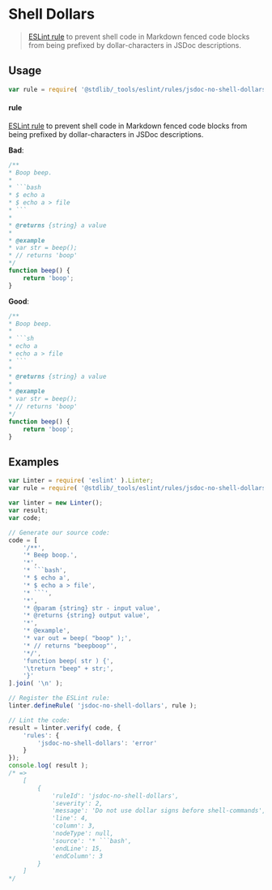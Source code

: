 # Shell Dollars

> [ESLint rule][eslint-rules] to prevent shell code in Markdown fenced code blocks from being prefixed by dollar-characters in JSDoc descriptions.

<section class="intro">

</section>

<!-- /.intro -->

<section class="usage">

## Usage

```javascript
var rule = require( '@stdlib/_tools/eslint/rules/jsdoc-no-shell-dollars' );
```

#### rule

[ESLint rule][eslint-rules] to prevent shell code in Markdown fenced code blocks from being prefixed by dollar-characters in JSDoc descriptions.

**Bad**:

<!-- eslint-disable stdlib/jsdoc-no-shell-dollars, stdlib/jsdoc-markdown-remark -->

```javascript
/**
* Boop beep.
*
* ```bash
* $ echo a
* $ echo a > file
* ```
*
* @returns {string} a value
*
* @example
* var str = beep();
* // returns 'boop'
*/
function beep() {
    return 'boop';
}
```

**Good**:

```javascript
/**
* Boop beep.
*
* ```sh
* echo a
* echo a > file
* ```
*
* @returns {string} a value
*
* @example
* var str = beep();
* // returns 'boop'
*/
function beep() {
    return 'boop';
}
```

</section>

<!-- /.usage -->

<section class="examples">

## Examples

<!-- eslint no-undef: "error" -->

```javascript
var Linter = require( 'eslint' ).Linter;
var rule = require( '@stdlib/_tools/eslint/rules/jsdoc-no-shell-dollars' );

var linter = new Linter();
var result;
var code;

// Generate our source code:
code = [
    '/**',
    '* Beep boop.',
    '*',
    '* ```bash',
    '* $ echo a',
    '* $ echo a > file',
    '* ```',
    '*',
    '* @param {string} str - input value',
    '* @returns {string} output value',
    '*',
    '* @example',
    '* var out = beep( "boop" );',
    '* // returns "beepboop"',
    '*/',
    'function beep( str ) {',
    '\treturn "beep" + str;',
    '}'
].join( '\n' );

// Register the ESLint rule:
linter.defineRule( 'jsdoc-no-shell-dollars', rule );

// Lint the code:
result = linter.verify( code, {
    'rules': {
        'jsdoc-no-shell-dollars': 'error'
    }
});
console.log( result );
/* =>
    [
        {
            'ruleId': 'jsdoc-no-shell-dollars',
            'severity': 2,
            'message': 'Do not use dollar signs before shell-commands',
            'line': 4,
            'column': 3,
            'nodeType': null,
            'source': '* ```bash',
            'endLine': 15,
            'endColumn': 3
        }
    ]
*/
```

</section>

<!-- /.examples -->

<section class="links">

[eslint-rules]: https://eslint.org/docs/developer-guide/working-with-rules

</section>

<!-- /.links -->
